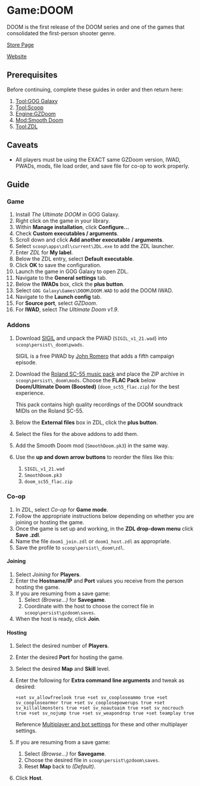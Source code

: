 # Game:DOOM

DOOM is the first release of the DOOM series and one of the games that
consolidated the first-person shooter genre.

[Store Page][]

[Website][]

## Prerequisites

Before continuing, complete these guides in order and then return here:

1. [Tool:GOG Galaxy](tool_gog-galaxy.md)
1. [Tool:Scoop](tool_scoop.md)
1. [Engine:GZDoom](engine_gzdoom.md)
1. [Mod:Smooth Doom](mod_smooth-doom.md)
1. [Tool:ZDL](tool_zdl.md)

## Caveats

- All players must be using the EXACT same GZDoom version, IWAD, PWADs, mods,
  file load order, and save file for co-op to work properly.

## Guide

### Game

1. Install _The Ultimate DOOM_ in GOG Galaxy.
1. Right click on the game in your library.
1. Within **Manage installation**, click **Configure...**
1. Check **Custom executables / arguments**.
1. Scroll down and click **Add another executable / arguments**.
1. Select `scoop\apps\zdl\current\ZDL.exe` to add the ZDL launcher.
1. Enter _ZDL_ for **My label**.
1. Below the ZDL entry, select **Default executable**.
1. Click **OK** to save the configuration.
1. Launch the game in GOG Galaxy to open ZDL.
1. Navigate to the **General settings** tab.
1. Below the **IWADs** box, click the **plus button**.
1. Select `GOG Galaxy\Games\DOOM\DOOM.WAD` to add the DOOM IWAD.
1. Navigate to the **Launch config** tab.
1. For **Source port**, select _GZDoom_.
1. For **IWAD**, select _The Ultimate Doom v1.9_.

### Addons

1. Download [SIGIL][] and unpack the PWAD (`SIGIL_v1_21.wad`) into
   `scoop\persist\_doom\pwads`.

   SIGIL is a free PWAD by [John Romero][] that adds a fifth campaign episode.

1. Download the [Roland SC-55 music pack][] and place the ZIP archive in
   `scoop\persist\_doom\mods`. Choose the **FLAC Pack** below **Doom/Ultimate
   Doom (Boosted)** (`doom_sc55_flac.zip`) for the best experience.

   This pack contains high quality recordings of the DOOM soundtrack MIDIs on
   the Roland SC-55.

1. Below the **External files** box in ZDL, click the **plus button**.
1. Select the files for the above addons to add them.
1. Add the Smooth Doom mod (`SmoothDoom.pk3`) in the same way.
1. Use the **up and down arrow buttons** to reorder the files like this:

   1. `SIGIL_v1_21.wad`
   1. `SmoothDoom.pk3`
   1. `doom_sc55_flac.zip`

### Co-op

1. In ZDL, select _Co-op_ for **Game mode**.
1. Follow the appropriate instructions below depending on whether you are
   joining or hosting the game.
1. Once the game is set up and working, in the **ZDL drop-down menu** click
   **Save .zdl**.
1. Name the file `doom1_join.zdl` or `doom1_host.zdl` as appropriate.
1. Save the profile to `scoop\persist\_doom\zdl`.

#### Joining

1. Select _Joining_ for **Players**.
1. Enter the **Hostname/IP** and **Port** values you receive from the person
   hosting the game.
1. If you are resuming from a save game:
   1. Select _(Browse...)_ for **Savegame**.
   1. Coordinate with the host to choose the correct file in
      `scoop\persist\gzdoom\saves`.
1. When the host is ready, click **Join**.

#### Hosting

1. Select the desired number of **Players**.
1. Enter the desired **Port** for hosting the game.
1. Select the desired **Map** and **Skill** level.
1. Enter the following for **Extra command line arguments** and tweak as
   desired:

   ```text
   +set sv_allowfreelook true +set sv_cooploseammo true +set sv_cooplosearmor true +set sv_cooplosepowerups true +set sv_killallmonsters true +set sv_noautoaim true +set sv_nocrouch true +set sv_nojump true +set sv_weapondrop true +set teamplay true
   ```

   Reference [Multiplayer and bot settings][] for these and other multiplayer
   settings.

1. If you are resuming from a save game:
   1. Select _(Browse...)_ for **Savegame**.
   1. Choose the desired file in `scoop\persist\gzdoom\saves`.
   1. Reset **Map** back to _(Default)_.
1. Click **Host**.

<!-- Reference Links -->

[john romero]: https://doomwiki.org/wiki/John_Romero
[roland sc-55 music pack]: https://sc55.duke4.net/games.php#doom
[multiplayer and bot settings]:
  https://zdoom.org/wiki/CVARs:Configuration#Multiplayer_and_bot_settings
[sigil]: https://romero.com/sigil
[store page]: https://www.gog.com/game/the_ultimate_doom
[website]: https://doomwiki.org/wiki/DOOM
